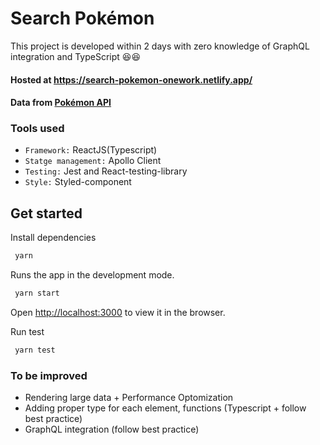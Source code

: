 # Search Pokémon

This project is developed within 2 days with zero knowledge of GraphQL integration and TypeScript 😆😆
#### Hosted at https://search-pokemon-onework.netlify.app/
#### Data from [Pokémon API](https://wayfair.github.io/dociql/)

### Tools used

- `Framework:` ReactJS(Typescript)
- `Statge management:` Apollo Client
- `Testing:` Jest and React-testing-library
- `Style:` Styled-component

## Get started

Install dependencies

```bash
 yarn
```

Runs the app in the development mode.

```bash
 yarn start
```

Open [http://localhost:3000](http://localhost:3000) to view it in the browser.

Run test

```bash
 yarn test
```

### To be improved

- Rendering large data + Performance Optomization
- Adding proper type for each element, functions (Typescript + follow best practice)
- GraphQL integration (follow best practice)
